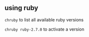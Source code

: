 ## using ruby

`chruby` to list all available ruby versions

`chruby ruby-2.7.0` to activate a version
